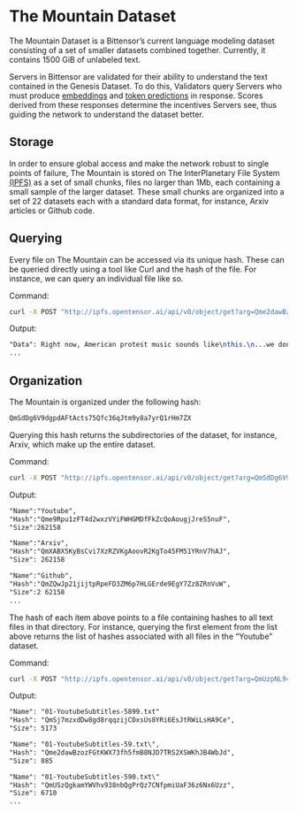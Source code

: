# The Mountain Dataset


The Mountain Dataset is a Bittensor’s current language modeling dataset consisting of a set of smaller datasets combined together. Currently, it contains 1500 GiB of unlabeled text.

Servers in Bittensor are validated for their ability to understand the text contained in the Genesis Dataset. To do this, Validators query Servers who must produce [embeddings](Glossary.md#embeddings) and [token predictions](Glossary.md#next-token-prediction) in response. Scores derived from these responses determine the incentives Servers see, thus guiding the network to understand the dataset better. 

## Storage


In order to ensure global access and make the network robust to single points of failure, The Mountain is stored on The InterPlanetary File System [(IPFS)](https://docs.ipfs.io/concepts/what-is-ipfs/#what-is-ipfs) as a set of small chunks, files no larger than 1Mb, each containing a small sample of the larger dataset. These small chunks are organized into a set of 22 datasets each with a standard data format, for instance, Arxiv articles or Github code.

## Querying


Every file on The Mountain can be accessed via its unique hash. These can be queried directly using a tool like Curl and the hash of the file.  For instance, we can query an individual file like so.

Command:
```bash
curl -X POST "http://ipfs.opentensor.ai/api/v0/object/get?arg=Qme2dawBzozFGtKWX73fh5fmB8NJD7TRS2XSWKhJB4WbJd"
```
Output:
```LaTeX
"Data": Right now, American protest music sounds like\nthis.\n...we don’t believe you, cuz we the people...\n...a million dollar loan.
...
```

## Organization


The Mountain is organized under the following hash:
```bash
QmSdDg6V9dgpdAFtActs75Qfc36qJtm9y8a7yrQ1rHm7ZX
```

Querying this hash returns the subdirectories of the dataset, for instance, Arxiv, which make up the entire dataset.

Command:
```bash
curl -X POST "http://ipfs.opentensor.ai/api/v0/object/get?arg=QmSdDg6V9dgpdAFtActs75Qfc36qJtm9y8a7yrQ1rHm7ZX"
```
Output:
```LaTeX
"Name":"Youtube",
"Hash":"Qme9Rpu1zFT4d2wxzVYiFWHGMDfFkZcQoAougjJreS5nuF",
"Size":262158

"Name":"Arxiv",
"Hash":"QmXABX5KyBsCvi7XzRZVKgAoovR2KgTo45FM51YRnV7hAJ",
"Size": 262158

"Name":"Github",
"Hash":"QmZQwJp21jijtpRpeFD3ZM6p7HLGErde9EgY7Zz8ZRnVuW",
"Size":2 62158
...
```
The hash of each item above points to a file containing hashes to all text files in that directory. For instance, querying the first element from the list above returns the list of hashes associated with all files in the “Youtube” dataset.

Command:
```bash
curl -X POST "http://ipfs.opentensor.ai/api/v0/object/get?arg=QmUzpNL94qN7RFYUkeji2ZGgDDiWALM1MXwu74RNmcov6Q
```
Output:
```LaTeX
"Name": "01-YoutubeSubtitles-5899.txt" 
"Hash": "QmSj7mzxdDw8gd8rqqzijCDxsUs8YRi6EsJtRWiLsHA9Ce", 
"Size": 5173 

"Name": "01-YoutubeSubtitles-59.txt\", 
"Hash": "Qme2dawBzozFGtKWX73fh5fmB8NJD7TRS2XSWKhJB4WbJd", 
"Size": 885 

"Name": "01-YoutubeSubtitles-590.txt\"
"Hash": "QmUSzQgkamYWVhv938nbQgPrQz7CNfpmiUaF36z6Nx6Uzz", 
"Size": 6710 
...
```
